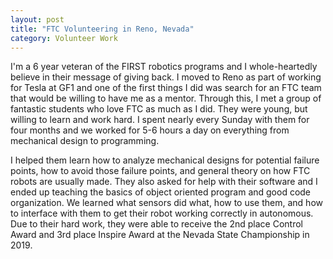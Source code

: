 ```yaml
---
layout: post
title: "FTC Volunteering in Reno, Nevada"
category: Volunteer Work
---
```


I'm a 6 year veteran of the FIRST robotics programs and I whole-heartedly believe in their message of giving back.
I moved to Reno as part of working for Tesla at GF1 and one of the first things I did was search for an FTC team that would be willing to have me as a mentor.
Through this, I met a group of fantastic students who love FTC as much as I did.
They were young, but willing to learn and work hard.
I spent nearly every Sunday with them for four months and we worked for 5-6 hours a day on everything from mechanical design to programming.

<!--more-->

I helped them learn how to analyze mechanical designs for potential failure points, how to avoid those failure points, and general theory on how FTC robots are usually made.
They also asked for help with their software and I ended up teaching the basics of object oriented program and good code organization.
We learned what sensors did what, how to use them, and how to interface with them to get their robot working correctly in autonomous.
Due to their hard work, they were able to receive the 2nd place Control Award and 3rd place Inspire Award at the Nevada State Championship in 2019.
